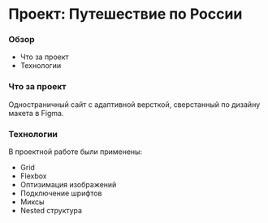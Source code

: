 # Проект: Путешествие по России

### Обзор

- Что за проект
- Технологии

### Что за проект

Одностраничный сайт с адаптивной версткой, сверстанный по дизайну макета в Figma.

### Технологии

В проектной работе были применены:

- Grid
- Flexbox
- Оптизимация изображений
- Подключение шрифтов
- Миксы
- Nested структура
